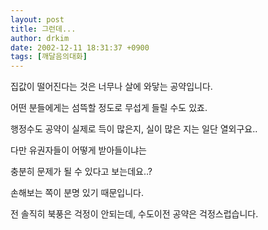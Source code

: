 ```yaml
---
layout: post
title: 그런데...
author: drkim
date: 2002-12-11 18:31:37 +0900
tags: [깨달음의대화]
---
```

집값이 떨어진다는 것은 너무나 살에 와닿는 공약입니다.
  
어떤 분들에게는 섬뜩할 정도로 무섭게 들릴 수도 있죠.
  

  
행정수도 공약이 실제로 득이 많은지, 실이 많은 지는 일단 열외구요..
  
다만 유권자들이 어떻게 받아들이냐는
  
충분히 문제가 될 수 있다고 보는데요..?
  

  
손해보는 쪽이 분명 있기 때문입니다.
  
전 솔직히 북풍은 걱정이 안되는데, 수도이전 공약은 걱정스럽습니다.